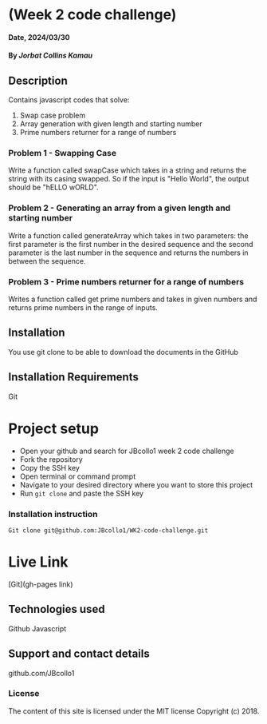 # (Week 2 code challenge)

#### Date, 2024/03/30

#### By *Jorbat Collins Kamau*

## Description
Contains javascript codes that solve: 
 1. Swap case problem
 2. Array generation with  given length and starting number
 3. Prime numbers returner for a range of numbers
 ### Problem 1 - Swapping Case
 Write a function called swapCase which takes in a string and returns the string with its casing swapped.
 So if the input is "Hello World", the output should be "hELLO wORLD".
 ### Problem 2 - Generating an array from a given length and starting number
 Write a function called generateArray which takes in two parameters: the first parameter is the first number  in the desired sequence and the second parameter is the last number in the sequence and returns the numbers in between the sequence.
 ### Problem 3 - Prime numbers returner for a range of numbers
 Writes a function called get prime numbers and takes in given numbers and 
 returns prime numbers in the range of inputs.

## Installation
You use git clone to be able to download the documents in the GitHub

## Installation Requirements
Git

# Project setup
- Open your github and search for JBcollo1 week 2 code challenge
- Fork the  repository
- Copy the SSH key
- Open terminal or command prompt
- Navigate to your desired directory where you want to store this project
- Run `git clone` and paste the SSH key

### Installation instruction
```
Git clone git@github.com:JBcollo1/WK2-code-challenge.git

```

# Live Link
[Git](gh-pages link)

## Technologies used

Github
Javascript

## Support and contact details
github.com/JBcollo1

### License
The content of this site is licensed under the MIT license
Copyright (c) 2018.

